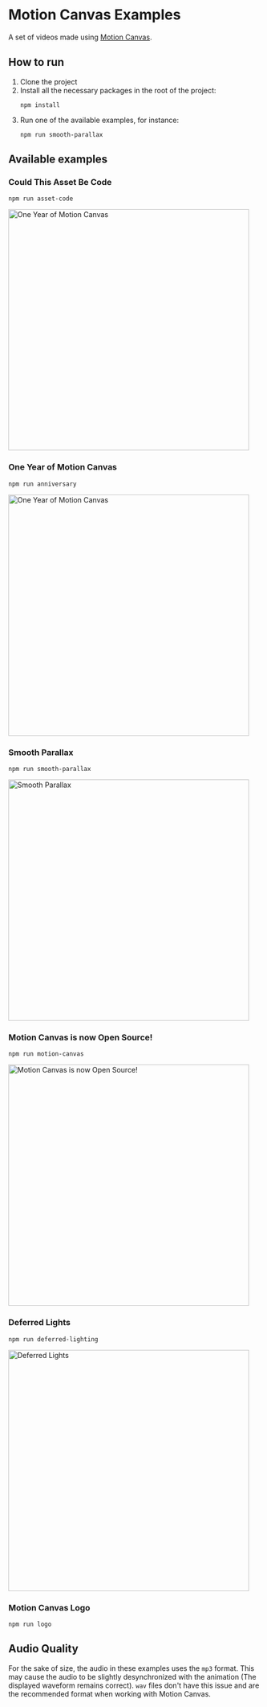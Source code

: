 # Motion Canvas Examples

A set of videos made using [Motion Canvas](https://motioncanvas.io).

## How to run

1. Clone the project
2. Install all the necessary packages in the root of the project:
   ```shell
   npm install
   ```
3. Run one of the available examples, for instance:
   ```shell
   npm run smooth-parallax
   ```

## Available examples

### Could This Asset Be Code

```shell
npm run asset-code
```

<a href="https://youtu.be/s1ZQnS_tOg0">
   <img alt="One Year of Motion Canvas" src="https://img.youtube.com/vi/s1ZQnS_tOg0/maxresdefault.jpg" width=480 />
</a>

### One Year of Motion Canvas

```shell
npm run anniversary
```

<a href="https://youtu.be/4kjEwvrDKlg">
   <img alt="One Year of Motion Canvas" src="https://img.youtube.com/vi/4kjEwvrDKlg/maxresdefault.jpg" width=480 />
</a>

### Smooth Parallax

```shell
npm run smooth-parallax
```

<a href="https://youtu.be/c_3TLN2gHow">
   <img alt="Smooth Parallax" src="https://img.youtube.com/vi/c_3TLN2gHow/maxresdefault.jpg" width=480 />
</a>

### Motion Canvas is now Open Source!

```shell
npm run motion-canvas
```

<a href="https://youtu.be/H5GETOP7ivs">
   <img alt="Motion Canvas is now Open Source!" src="https://img.youtube.com/vi/H5GETOP7ivs/maxresdefault.jpg" width=480 />
</a>

### Deferred Lights

```shell
npm run deferred-lighting
```

<a href="https://youtu.be/R6vQ9VmMz2w">
   <img alt="Deferred Lights" src="https://img.youtube.com/vi/R6vQ9VmMz2w/maxresdefault.jpg" width=480 />
</a>

### Motion Canvas Logo

```shell
npm run logo
```

## Audio Quality

For the sake of size, the audio in these examples uses the `mp3` format. This
may cause the audio to be slightly desynchronized with the animation (The
displayed waveform remains correct). `wav` files don't have this issue and are
the recommended format when working with Motion Canvas.
